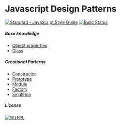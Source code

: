 # Javascript Design Patterns
[![Standard - JavaScript Style Guide](https://img.shields.io/badge/code_style-standard-brightgreen.svg)](http://standardjs.com/) [![Build Status](https://travis-ci.org/leaofelipe/javascript-design-patterns.svg?branch=master)](https://travis-ci.org/leaofelipe/javascript-design-patterns)

##### Base knowledge
- [Object properties](./concepts/defineproperty.js)
- [Class](./concepts/class.js)

##### Creational Patterns
- [Constructor](./creational/constructor.js)
- [Prototype](./creational/prototype.js)
- [Module](./creational/module.js)  
- [Factory](./creational/factory/)  
- [Singleton](./creational/singleton/)  

##### License
[![WTFPL](http://www.wtfpl.net/wp-content/uploads/2012/12/wtfpl-badge-2.png)](http://www.wtfpl.net)

